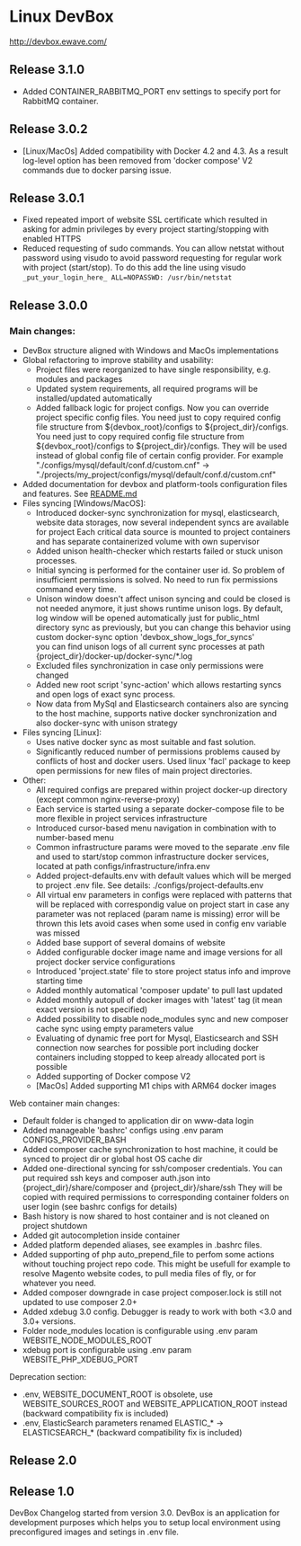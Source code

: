 # Linux DevBox
http://devbox.ewave.com/

## Release 3.1.0
- Added CONTAINER_RABBITMQ_PORT env settings to specify port for RabbitMQ container.

## Release 3.0.2
- [Linux/MacOs] Added compatibility with Docker 4.2 and 4.3. As a result log-level option has been removed from 'docker compose' V2 commands due to docker parsing issue.

## Release 3.0.1
- Fixed repeated import of website SSL certificate which resulted in asking for admin privileges by every project starting/stopping with enabled HTTPS
- Reduced requesting of sudo commands. 
  You can allow netstat without password using visudo to avoid password requesting for regular work with project (start/stop).
  To do this add the line using visudo
  `_put_your_login_here_ ALL=NOPASSWD: /usr/bin/netstat`

## Release 3.0.0

### Main changes:
- DevBox structure aligned with Windows and MacOs implementations
- Global refactoring to improve stability and usability:
  - Project files were reorganized to have single responsibility, e.g. modules and packages
  - Updated system requirements, all required programs will be installed/updated automatically
  - Added fallback logic for project configs. Now you can override project specific config files. You need just to copy required config file structure from ${devbox_root}/configs to ${project_dir}/configs.
    You need just to copy required config file structure from ${devbox_root}/configs to ${project_dir}/configs. They will be used instead of global config file of certain config provider.
    For example "./configs/mysql/default/conf.d/custom.cnf" -> "./projects/my_project/configs/mysql/default/conf.d/custom.cnf"
- Added documentation for devbox and platform-tools configuration files and features. See [README.md](README.md)
- Files syncing [Windows/MacOS]:
  - Introduced docker-sync synchronization for mysql, elasticsearch, website data storages, now several independent syncs are available for project
    Each critical data source is mounted to project containers and has separate containerized volume with own supervisor
  - Added unison health-checker which restarts failed or stuck unison processes.
  - Initial syncing is performed for the container user id. So problem of insufficient permissions is solved. No need to run fix permissions command every time.  
  - Unison window doesn't affect unison syncing and could be closed is not needed anymore, it just shows runtime unison logs.
    By default, log window will be opened automatically just for public_html directory sync as previously, but you can change this behavior using custom docker-sync option 'devbox_show_logs_for_syncs'  
    you can find unison logs of all current sync processes at path {project_dir}/docker-up/docker-sync/*.log
  - Excluded files synchronization in case only permissions were changed
  - Added new root script 'sync-action' which allows restarting syncs and open logs of exact sync process.
  - Now data from MySql and Elasticsearch containers also are syncing to the host machine, supports native docker synchronization and also docker-sync with unison strategy
- Files syncing [Linux]:
  - Uses native docker sync as most suitable and fast solution.
  - Significantly reduced number of permissions problems caused by conflicts of host and docker users. Used linux 'facl' package to keep open permissions for new files of main project directories.
- Other:
  - All required configs are prepared within project docker-up directory (except common nginx-reverse-proxy)
  - Each service is started using a separate docker-compose file to be more flexible in project services infrastructure
  - Introduced cursor-based menu navigation in combination with to number-based menu
  - Common infrastructure params were moved to the separate .env file and used to start/stop common infrastructure docker services, located at path configs/infrastructure/infra.env
  - Added project-defaults.env with default values which will be merged to project .env file. See details: ./configs/project-defaults.env
  - All virtual env parameters in configs were replaced with patterns that will be replaced with correspondig value on project start
    in case any parameter was not replaced (param name is missing) error will be thrown
    this lets avoid cases when some used in config env variable was missed
  - Added base support of several domains of website
  - Added configurable docker image name and image versions for all project docker service configurations
  - Introduced 'project.state' file to store project status info and improve starting time
  - Added monthly automatical 'composer update' to pull last updated
  - Added monthly autopull of docker images with 'latest' tag (it mean exact version is not specified)
  - Added possibility to disable node_modules sync and new composer cache sync using empty parameters value
  - Evaluating of dynamic free port for Mysql, Elasticsearch and SSH connection now searches for possible port including docker containers including stopped to keep already allocated port is possible
  - Added supporting of Docker compose V2
  - [MacOs] Added supporting M1 chips with ARM64 docker images

Web container main changes:
- Default folder is changed to application dir on www-data login
- Added manageable 'bashrc' configs using .env param CONFIGS_PROVIDER_BASH
- Added composer cache synchronization to host machine, it could be synced to project dir or global host OS cache dir
- Added one-directional syncing for ssh/composer credentials. You can put required ssh keys and composer auth.json into {project_dir}/share/composer and {project_dir}/share/ssh
  They will be copied with required permissions to corresponding container folders on user login (see bashrc configs for details)
- Bash history is now shared to host container and is not cleaned on project shutdown
- Added git autocompletion inside container
- Added platform depended aliases, see examples in .bashrc files.
- Added supporting of php auto_prepend_file to perfom some actions without touching project repo code.
  This might be usefull for example to resolve Magento website codes, to pull media files of fly, or for whatever you need.
- Added composer downgrade in case project composer.lock is still not updated to use composer 2.0+
- Added xdebug 3.0 config. Debugger is ready to work with both <3.0 and 3.0+ versions.
- Folder node_modules location is configurable using .env param WEBSITE_NODE_MODULES_ROOT
- xdebug port is configurable using .env param WEBSITE_PHP_XDEBUG_PORT


Deprecation section:
- .env, WEBSITE_DOCUMENT_ROOT is obsolete, use WEBSITE_SOURCES_ROOT and WEBSITE_APPLICATION_ROOT instead (backward compatibility fix is included)
- .env, ElasticSearch parameters renamed ELASTIC_* -> ELASTICSEARCH_* (backward compatibility fix is included)

## Release 2.0
## Release 1.0
DevBox Changelog started from version 3.0.
DevBox is an application for development purposes which helps you to setup local environment using preconfigured images and setings in .env file. 

